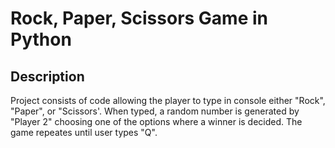 <h1>Rock, Paper, Scissors Game in Python</h1>


<h2>Description</h2>
Project consists of code allowing the player to type in console either "Rock", "Paper", or "Scissors'. When typed, a random number is generated by "Player 2" choosing one of the options where a winner is decided. The game repeates until user types "Q".
<br />



<!--
 ```diff
- text in red
+ text in green
! text in orange
# text in gray
@@ text in purple (and bold)@@
```
--!>
